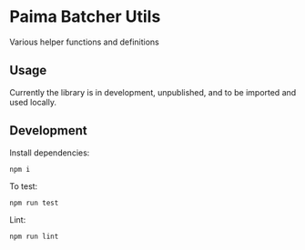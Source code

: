 # Paima Batcher Utils

Various helper functions and definitions

## Usage

Currently the library is in development, unpublished, and to be
imported and used locally.

## Development

Install dependencies:

```
npm i
```

To test:

```
npm run test
```

Lint:

```
npm run lint
```
